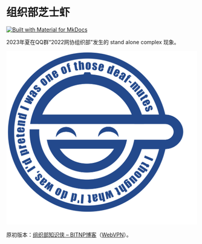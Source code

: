 # 组织部芝士虾

[![Built with Material for MkDocs](https://img.shields.io/badge/Material_for_MkDocs-526CFE?style=for-the-badge&logo=MaterialForMkDocs&logoColor=white)](https://squidfunk.github.io/mkdocs-material/)

2023年夏在QQ群“2022网协组织部”发生的 stand alone complex 现象。

![](docs/assets/Laughing_man.svg)

原初版本：[组织部知识侠 – BITNP博客](https://blog.bitnp.net/shuoshuo/%e7%bb%84%e7%bb%87%e9%83%a8%e7%9f%a5%e8%af%86%e4%be%a0)（[WebVPN](https://webvpn.bit.edu.cn/https/77726476706e69737468656265737421f2fb4e9b693261447018c7a29d41/shuoshuo/%e7%bb%84%e7%bb%87%e9%83%a8%e7%9f%a5%e8%af%86%e4%be%a0)）。
